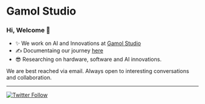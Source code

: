# Gamol Studio


### Hi, Welcome 👋
 
  * ✨ We work on AI and Innovations at [Gamol Studio](http://gamolstudio.com/)
  * ✍ Documentaing our journey [here](https://gamolstudio.com/overview-2/)
  * 😎 Researching on hardware, software and AI innovations.

We are best reached via email. Always open to interesting conversations and collaboration.

 
---
[![Twitter Follow](https://img.shields.io/twitter/follow/GamolStudio?label=Follow&style=social)](https://twitter.com/GamolStudio)
